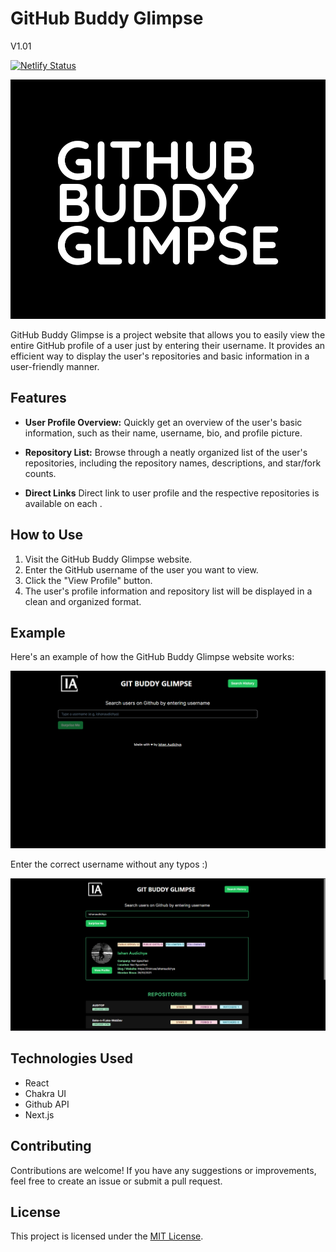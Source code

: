 # GitHub Buddy Glimpse
V1.01

[![Netlify Status](https://api.netlify.com/api/v1/badges/371e59a6-ec3e-470f-8d8c-0961ecf82120/deploy-status)](https://app.netlify.com/sites/gitbuddyglimpse/deploys)


![Example3](/examples/logo.png)

GitHub Buddy Glimpse is a project website that allows you to easily view the entire GitHub profile of a user just by entering their username. It provides an efficient way to display the user's repositories and basic information in a user-friendly manner.

## Features

- **User Profile Overview:** Quickly get an overview of the user's basic information, such as their name, username, bio, and profile picture.

- **Repository List:** Browse through a neatly organized list of the user's repositories, including the repository names, descriptions, and star/fork counts.
- **Direct Links** Direct link to user profile and the respective repositories is available on each .

## How to Use

1. Visit the GitHub Buddy Glimpse website.
2. Enter the GitHub username of the user you want to view.
3. Click the "View Profile" button.
4. The user's profile information and repository list will be displayed in a clean and organized format.

## Example

Here's an example of how the GitHub Buddy Glimpse website works:

![Example1](/examples/2.png)

Enter the correct username without any typos :)


![Example2](/examples/1.png)

## Technologies Used

- React
- Chakra UI
- Github API
- Next.js

## Contributing

Contributions are welcome! If you have any suggestions or improvements, feel free to create an issue or submit a pull request.

## License

This project is licensed under the [MIT License](/).
